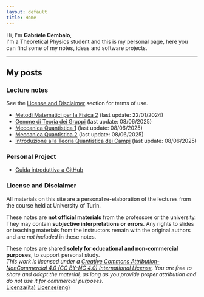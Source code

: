 ```yaml
---
layout: default
title: Home
---
```


Hi, I'm **Gabriele Cembalo**, <br>
I'm a Theoretical Physics student and this is my personal page, here you can find some of my notes, ideas and software projects.

---

## My posts

### Lecture notes

See the [License and Disclaimer](#license-and-disclaimer) section for terms of use.

* [Metodi Matematici per la Fisica 2](/assets/pdf/MMF2.pdf) (last update: 22/01/2024) <br>
* [Gemme di Teoria dei Gruppi](/assets/pdf/GG.pdf) (last update: 08/06/2025) <br>
* [Meccanica Quantistica 1](/assets/pdf/MQ1.pdf) (last update: 08/06/2025) <br>
* [Meccanica Quantistica 2](/assets/pdf/MQ2.pdf) (last update: 08/06/2025) <br>
* [Introduzione alla Teoria Quantistica dei Campi](/assets/pdf/IQFT.pdf) (last update: 08/06/2025) <br>

### Personal Project
* [Guida introduttiva a GitHub](https://github.com/gCembalo/Guida-GitHub.git) <br>

### License and Disclaimer

All materials on this site are a personal re-elaboration of the lectures from the course held at University of Turin.

These notes are **not official materials** from the professore or the university. They may contain **subjective interpretations or errors**. Any rights to slides or teaching materials from the instructors remain with the original authors and are *not included* in these notes.

These notes are shared **solely for educational and non-commercial purposes**, to support personal study.  
*This work is licensed under a [Creative Commons Attribution-NonCommercial 4.0 (CC BY-NC 4.0) International License](https://creativecommons.org/licenses/by-nc/4.0/). You are free to share and adapt the material, as long as you provide proper attribution and do not use it for commercial purposes.* <br>
[Licenza(ita)](/assets/license/LICENZA(ita))            [License(eng)](/assets/license/LICENSE(eng))
